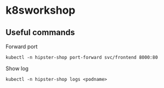 # k8sworkshop


## Useful commands
Forward port

    kubectl -n hipster-shop port-forward svc/frontend 8000:80

Show log

    kubectl -n hipster-shop logs <podname>
